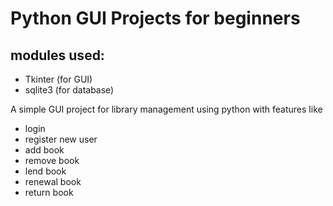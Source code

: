 # Python GUI Projects for beginners

## modules used:
- Tkinter (for GUI)
- sqlite3 (for database)

A simple GUI project for library management using python with features like 

- login
- register new user
- add book
- remove book
- lend book
- renewal book
- return book
